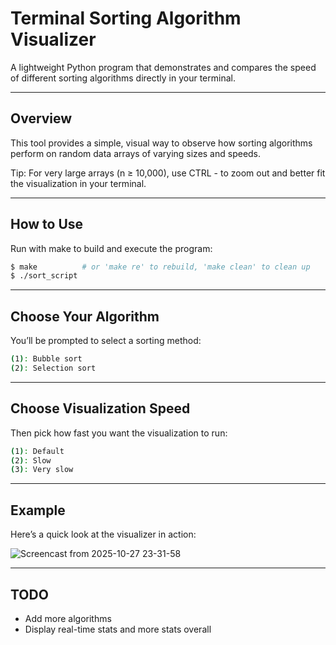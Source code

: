 # Terminal Sorting Algorithm Visualizer

A lightweight Python program that demonstrates and compares the speed of different sorting algorithms directly in your terminal.

---

## Overview
This tool provides a simple, visual way to observe how sorting algorithms perform on random data arrays of varying sizes and speeds.

Tip: For very large arrays (n ≥ 10,000), use CTRL - to zoom out and better fit the visualization in your terminal.

---

## How to Use

Run with make to build and execute the program:
```bash
$ make          # or 'make re' to rebuild, 'make clean' to clean up
$ ./sort_script
```

---

## Choose Your Algorithm

You’ll be prompted to select a sorting method:
```bash
(1): Bubble sort
(2): Selection sort
```

---

## Choose Visualization Speed

Then pick how fast you want the visualization to run:
```bash
(1): Default
(2): Slow
(3): Very slow
```

---

## Example

Here’s a quick look at the visualizer in action:

![Screencast from 2025-10-27 23-31-58](https://github.com/user-attachments/assets/6ad6c728-ee5b-405f-8d9b-0b56a7f0ddbb)

---

## TODO
- Add more algorithms
- Display real-time stats and more stats overall
